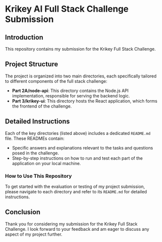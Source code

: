 # Krikey AI Full Stack Challenge Submission

## Introduction

This repository contains my submission for the Krikey Full Stack Challenge.

## Project Structure

The project is organized into two main directories, each specifically tailored to different components of the full stack challenge:

- **Part 2A/node-api**: This directory contains the Node.js API implementation, responsible for serving the backend logic.
- **Part 3/krikey-ui**: This directory hosts the React application, which forms the frontend of the challenge.

## Detailed Instructions

Each of the key directories (listed above) includes a dedicated `README.md` file. These READMEs contain:

- Specific answers and explanations relevant to the tasks and questions posed in the challenge.
- Step-by-step instructions on how to run and test each part of the application on your local machine.

### How to Use This Repository

To get started with the evaluation or testing of my project submission, please navigate to each directory and refer to its `README.md` for detailed instructions.

## Conclusion

Thank you for considering my submission for the Krikey Full Stack Challenge. I look forward to your feedback and am eager to discuss any aspect of my project further.